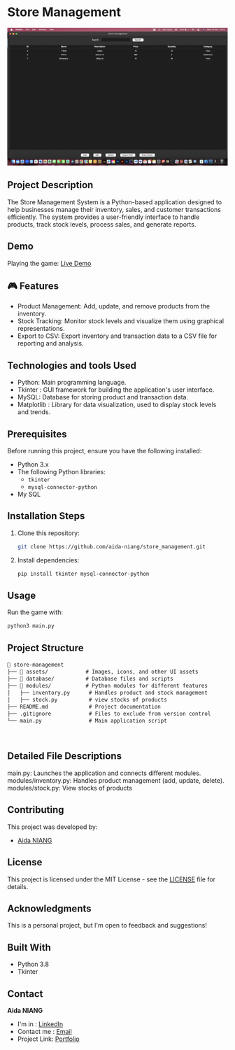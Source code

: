 # Store Management

![preview main](./frame_1.png)

## Project Description

The Store Management System is a Python-based application designed to help businesses manage their inventory, sales, and customer transactions efficiently. The system provides a user-friendly interface to handle products, track stock levels, process sales, and generate reports.

## Demo

Playing the game: [Live Demo](https://www.youtube.com/watch?v=r155MhgrB8g)

## 🎮 Features

- Product Management: Add, update, and remove products from the inventory.
- Stock Tracking: Monitor stock levels and visualize them using graphical representations.
- Export to CSV: Export inventory and transaction data to a CSV file for reporting and analysis.


## Technologies and tools Used

- Python: Main programming language.
- Tkinter : GUI framework for building the application's user interface.
- MySQL: Database for storing product and transaction data.
- Matplotlib : Library for data visualization, used to display stock levels and trends.
  
## Prerequisites

Before running this project, ensure you have the following installed:

- Python 3.x
- The following Python libraries:
  - `tkinter`
  - `mysql-connector-python`
- My SQL

## Installation Steps

1. Clone this repository:
   ```bash
   git clone https://github.com/aida-niang/store_management.git
   ```
2. Install dependencies:
   ```bash
   pip install tkinter mysql-connector-python

   ```

## Usage

Run the game with:
```bash
python3 main.py
```

## Project Structure

```
📂 store-management  
├── 📁 assets/            # Images, icons, and other UI assets  
├── 📁 database/          # Database files and scripts  
├── 📁 modules/           # Python modules for different features  
│   ├── inventory.py      # Handles product and stock management  
│   ├── stock.py          # view stocks of products 
├── README.md             # Project documentation   
├── .gitignore            # Files to exclude from version control  
└── main.py               # Main application script  



```

## Detailed File Descriptions
main.py: Launches the application and connects different modules.
modules/inventory.py: Handles product management (add, update, delete).
modules/stock.py: View stocks of products 

## Contributing

This project was developed by:
- [Aida NIANG](https://github.com/aida-niang/)

## License

This project is licensed under the MIT License - see the [LICENSE](LICENSE) file for details.

## Acknowledgments

This is a personal project, but I'm open to feedback and suggestions!

## Built With

- Python 3.8
- Tkinter

## Contact

**Aida NIANG** 
- I'm in : [LinkedIn](https://linkedin.com/in/aidabenhamathniang)
- Contact me : [Email](mailto:aidam.niang@gmail.com  )
- Project Link: [Portfolio](https://aida-niang.students-laplateforme.io)

